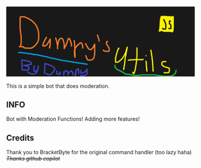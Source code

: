![banner](https://github.com/dumpydev/dumpyutils/blob/main/dumpyutils.png?raw=true)

This is a simple bot that does moderation. 

## INFO

Bot with Moderation Functions!
Adding more features!

## Credits
Thank you to BracketByte for the original command handler (too lazy haha)
~~*Thanks github copilot*~~

